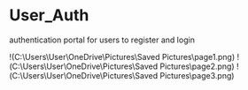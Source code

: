 # User_Auth
authentication portal for users to register and login

!(C:\Users\User\OneDrive\Pictures\Saved Pictures\page1.png)
!(C:\Users\User\OneDrive\Pictures\Saved Pictures\page2.png)
!(C:\Users\User\OneDrive\Pictures\Saved Pictures\page3.png)
